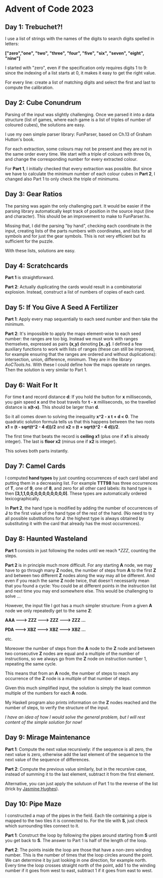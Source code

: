 # Advent of Code 2023

## Day 1: Trebuchet?!

I use a list of strings with the names of the digits to search digits spelled in letters:

**["zero","one", "two", "three", "four", "five", "six", "seven", "eight", "nine"]**

I started with "zero", even if the specification only requires digits 1 to 9: since the indexing of a list starts at 0, it makes it easy to get the right value.

For every line: create a list of matching digits and select the first and last to compute the calibration.

## Day 2: Cube Conundrum

Parsing of the input was slightly challenging.
Once we parsed it into a data structure (list of games, where each game is a list of triples of number of coloured cubes), the solutions are easy.

I use my own simple parser library: FunParser, based on Ch.13 of Graham Hutton's book.

For each extraction, some colours may not be present and they are not in the same order every time.
We start with a triple of colours with three 0s, and change the corresponding number for every extracted colour.

For **Part 1**, I initially checked that every extraction was possible.
But since we have to calculate the minimum number of each colour cubes in **Part 2**, I changed also Part 1 to only check the triple of minimums.

## Day 3: Gear Ratios

The parsing was again the only challenging part.
It would be easier if the parsing library automatically kept track of position in the source input (line and character). This should be an improvement to make to FunParser.hs.

Missing that, I did the parsing "by hand", checking each coordinate in the input,
creating lists of the parts numbers with coordinates, and lists for all symbols and for just the gear symbols.
This is not very efficient but its sufficient for the puzzle.

With these lists, solutions are easy.

## Day 4: Scratchcards

**Part 1** is straightforward.

**Part 2**: Actually duplicating the cards would result in a combinatorial explosion.
Instead, construct a list of numbers of copies of each card.

## Day 5: If You Give A Seed A Fertilizer

**Part 1**: Apply every map sequentially to each seed number and then take the minimum.

**Part 2**: It's impossible to apply the maps element-wise to each seed number: the ranges are too big.
Instead we must work with ranges themselves, expressed as pairs **(x,y)** denoting **[x..y]**.
I defined a few auxiliary functions to work with lists of ranges (these can still be improved, for example ensuring that the ranges are ordered and without duplications): intersection, union, difference, minimum.
They are in the library *AoCTools.hs*.
With these I could define how the maps operate on ranges.
Then the solution is very similar to Part 1.

## Day 6: Wait For It

For time **t** and record distance **d**: If you hold the button for **x** milliseconds, you gain speed **x** and the boat travels for **t - x** milliseconds, so the travelled distance is **x(t-x)**. This should be larger than **d**.

So it all comes down to solving the inequality **x^2 - x t + d < 0**.
The quadratic solution formula tells us that this happens between the two roots **x1 = (t - sqrt(t^2 - 4 d))/2** and **x2 = (t + sqrt(t^2 - 4 d))/2**.

The first time that beats the record is **ceiling x1** (plus one if **x1** is already integer).
The last is **floor x2** (minus one if **x2** is integer).

This solves both parts instantly.

## Day 7: Camel Cards

I computed **hand types** by just counting occurrences of each card label and putting them in a decreasing list.
For example **TTT98** has three occurrences of **T**, one of **9**, one of **8**, and zero for all other card labels: its hand type is then **[3,1,1,0,0,0,0,0,0,0,0,0,0]**.
These types are automatically ordered lexicographically.

In **Part 2**, the hand type is modified by adding the number of occurrences of **J** to the first value of the hand type of the rest of the hand. 
(No need to try all possible substitutions for **J**: the highest type is always obtained by substituting it with the card that already has the most occurrences).

## Day 8: Haunted Wasteland

**Part 1** consists in just following the nodes until we reach **ZZZ*, counting the steps.

**Part 2** is in principle much more difficult.
For any starting **A** node, we may have to go through many **Z** nodes,
the number of steps from **A** to the first **Z** and between two different **Z** nodes along the way may all be different.  And even if you reach the same **Z** node twice, that doesn't necessarily mean that you found a cycle: You could be at different points in the instruction list and next time you may end somewhere else. This would be challenging to solve ...

However, the input file I got has a much simpler structure:
From a given **A** node we only repeatedly get to the same **Z**:

**AAA ---> ZZZ ---> ZZZ ---> ZZZ ...**

**PDA ---> XBZ ---> XBZ ---> XBZ ...**

etc.

Moreover the number of steps from the **A** node to the **Z** node and between two consecutive **Z** nodes are equal and a multiple of the number of instructions, so we always go from the **Z** node on instruction number 1, repeating the same cycle.

This means that from an **A** node, the number of steps to reach any occurrence of the **Z** node is a multiple of that number of steps.

Given this much simplified input, the solution is simply the least common multiple of the numbers for each **A** node.

My Haskell program also prints information on the **Z** nodes reached and the number of steps, to verify the structure of the input.

*I have an idea of how I would solve the general problem, but I will rest content of the simple solution for now!*

## Day 9: Mirage Maintenance

**Part 1**: Compute the next value recursively: if the sequence is all zero, the next value is zero, otherwise add the last element of the sequence to the next value of the sequence of differences.

**Part 2**: Compute the previous value similarly, but in the recursive case, instead of summing it to the last element, subtract it from the first element.

Alternative, you can just apply the solutuon of Part 1 to the reverse of the list (trick by <a href="https://mathstodon.xyz/@jas_hughes@fosstodon.org/111548919078164877">Jasmine Hughes</a>).

## Day 10: Pipe Maze

I constructed a map of the pipes in the field.
Each tile containing a pipe is mapped to the two tiles it is connected to.
For the tile with **S**, just check which surrounding tiles connect to it.

**Part 1**: Construct the loop by following the pipes around starting from **S** until you get back to **S**. The answer to Part 1 is half of the length of the loop.

**Part 2**: The points inside the loop are those that have a non-zero winding number. This is the number of times that the loop circles around the point. We can determine it by just looking in one direction, for example north. Every time the loop crosses straight north of the point, add 1 to the winding number if it goes from west to east, subtract 1 if it goes from east to west.
